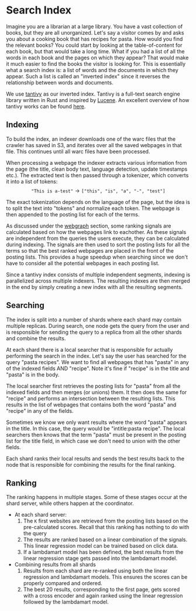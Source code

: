 # Search Index
Imagine you are a librarian at a large library. You have a vast collection of books, but they are all unorganized. Let's say a visitor comes by and asks you about a cooking book that has recipes for pasta. How would you find the relevant books? You could start by looking at the table-of-content for each book, but that would take a long time. What if you had a list of all the words in each book and the pages on which they appear? That would make it much easier to find the books the visitor is looking for. This is essentially what a search index is: a list of words and the documents in which they appear. Such a list is called an "inverted index" since it reverses the relationship between words and documents.

We use [tantivy](https://github.com/quickwit-oss/tantivy/) as our inverted index. Tantivy is a full-text search engine library written in Rust and inspired by [Lucene](https://lucene.apache.org/). An excellent overview of how tantivy works can be found [here](https://github.com/quickwit-oss/tantivy/blob/main/ARCHITECTURE.md).

## Indexing
To build the index, an indexer downloads one of the warc files that the crawler has saved in S3, and iterates over all the saved webpages in that file. This continues until all warc files have been processed.

When processing a webpage the indexer extracts various information from the page (the title, clean body text, language detection, update timestamps etc.). The extracted text is then passed through a tokenizer, which converts it into a list of tokens:
$$\texttt{"This is a-test"} \rightarrow \texttt{["this", "is", "a", "-", "test"]}$$

The exact tokenization depends on the language of the page, but the idea is to split the text into "tokens" and normalize each token. The webpage is then appended to the posting list for each of the terms.

As discussed under the [webgraph](/webgraph/#harmonic-centrality) section, some ranking signals are calculated based on how the webpages link to eachother. As these signals are independent from the queries the users execute, they can be calculated during indexing. The signals are then used to sort the posting lists for all the terms so that the best ranked webpages are placed in the front of the posting lists.
This provides a huge speedup when searching since we don't have to consider all the potential webpages in each posting list.

Since a tantivy index consists of multiple independent segments, indexing is parallelized across multiple indexers. The resulting indexes are then merged in the end by simply creating a new index with all the resulting segments.

## Searching
The index is split into a number of shards where each shard may contain multiple replicas. During search, one node gets the query from the user and is responsible for sending the query to a replica from all the other shards and combine the results.

At each shard there is a local searcher that is responsible for actually performing the search in the index. Let's say the user has searched for the query "pasta recipes". We want to find all webpages that has "pasta" in any of the indexed fields AND "recipe". Note it's fine if "recipe" is in the title and "pasta" is in the body.

The local searcher first retrieves the posting lists for "pasta" from all the indexed fields and then merges (or unions) them. It then does the same for "recipe" and performs an intersection between the resulting lists. This results in the list of webpages that contains both the word "pasta" and "recipe" in any of the fields.

Sometimes we know we only want results where the word "pasta" appears in the title. In this case, the query would be "intitle:pasta recipe". The local searchers then knows that the term "pasta" must be present in the posting list for the title field, in which case we don't need to union with the other fields.

Each shard ranks their local results and sends the best results back to the node that is responsible for combining the results for the final ranking.

## Ranking
The ranking happens in multiple stages. Some of these stages occur at the shard server, while others happen at the coordinator.

- At each shard server:
    1. The `K` first websites are retrieved from the posting lists based on the pre-calculated scores. Recall that this ranking has nothing to do with the query
    2. The results are ranked based on a linear combination of the signals. This linear regression model can be trained based on click data.
    3. If a lambdamart model has been defined, the best results from the linear regression stage gets passed into the lambdamart model.
- Combining results from all shards
    1. Results from each shard are re-ranked using both the linear regression and lambdamart models. This ensures the scores can be properly compared and ordered.
    2. The best 20 results, corresponding to the first page, gets scored with a cross encoder and again ranked using the linear regression followed by the lambdamart model.
